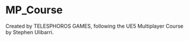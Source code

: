 # MP_Course
Created by TELESPHOROS GAMES, following the UE5 Multiplayer Course by Stephen Ulibarri. 
